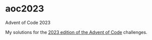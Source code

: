# aoc2023
Advent of Code 2023

My solutions for the [2023 edition of the Advent of Code](https://adventofcode.com/2023/) challenges.
